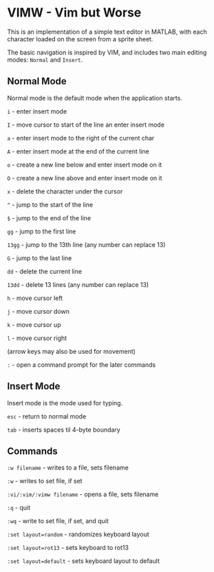 # VIMW - Vim but Worse

This is an implementation of a simple text editor in MATLAB, with each character loaded on the screen from a sprite sheet.

The basic navigation is inspired by VIM, and includes two main editing modes: `Normal` and `Insert`.

## Normal Mode

Normal mode is the default mode when the application starts.

`i` - enter insert mode

`I` - move cursor to start of the line an enter insert mode

`a` - enter insert mode to the right of the current char

`A` - enter insert mode at the end of the current line

`o` - create a new line below and enter insert mode on it

`O` - create a new line above and enter insert mode on it

`x` - delete the character under the cursor

`^` - jump to the start of the line

`$` - jump to the end of the line

`gg` - jump to the first line

`13gg` - jump to the 13th line (any number can replace 13)

`G` - jump to the last line

`dd` - delete the current line

`13dd` - delete 13 lines (any number can replace 13)

`h` - move cursor left

`j` - move cursor down

`k` - move cursor up

`l` - move cursor right

(arrow keys may also be used for movement)

`:` - open a command prompt for the later commands

## Insert Mode

Insert mode is the mode used for typing.

`esc` - return to normal mode

`tab` - inserts spaces til 4-byte boundary

## Commands

`:w filename` - writes to a file, sets filename

`:w` - writes to set file, if set

`:vi/:vim/:vimw filename` - opens a file, sets filename

`:q` - quit

`:wq` - write to set file, if set, and quit

`:set layout=random` - randomizes keyboard layout

`:set layout=rot13` - sets keyboard to rot13

`:set layout=default` - sets keyboard layout to default

